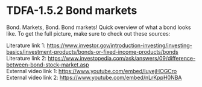 # TDFA-1.5.2 Bond markets
Bond. Markets, Bond. Bond markets! Quick overview of what a bond looks like. To get the full picture, make sure to check out these sources: 

Literature link 1: https://www.investor.gov/introduction-investing/investing-basics/investment-products/bonds-or-fixed-income-products/bonds  
Literature link 2: https://www.investopedia.com/ask/answers/09/difference-between-bond-stock-market.asp  
External video link 1: https://www.youtube.com/embed/IuyejHOGCro  
External video link 2: https://www.youtube.com/embed/nLrKppH0NBA 
